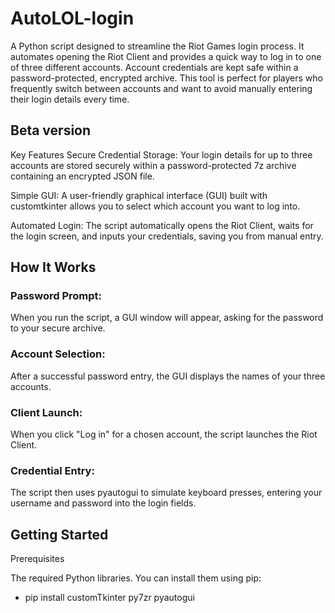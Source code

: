 # AutoLOL-login
A Python script designed to streamline the Riot Games login process. It automates opening the Riot Client and provides a quick way to log in to one of three different accounts. Account credentials are kept safe within a password-protected, encrypted archive. This tool is perfect for players who frequently switch between accounts and want to avoid manually entering their login details every time.

## Beta version
Key Features
Secure Credential Storage: Your login details for up to three accounts are stored securely within a password-protected 7z archive containing an encrypted JSON file.

Simple GUI: A user-friendly graphical interface (GUI) built with customtkinter allows you to select which account you want to log into.

Automated Login: The script automatically opens the Riot Client, waits for the login screen, and inputs your credentials, saving you from manual entry.

## How It Works
### Password Prompt:
 When you run the script, a GUI window will appear, asking for the password to your secure archive.

### Account Selection:
 After a successful password entry, the GUI displays the names of your three accounts.

### Client Launch:
 When you click "Log in" for a chosen account, the script launches the Riot Client.

### Credential Entry:
 The script then uses pyautogui to simulate keyboard presses, entering your username and password into the login fields.

## Getting Started
Prerequisites

The required Python libraries. You can install them using pip:
* pip install customTkinter py7zr pyautogui 
